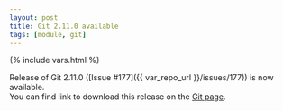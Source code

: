 ```yaml
---
layout: post
title: Git 2.11.0 available
tags: [module, git]
---
```

{% include vars.html %}

Release of Git 2.11.0 ([Issue #177]({{ var_repo_url }}/issues/177)) is now available.<br />
You can find link to download this release on the [Git page](/tools/git).